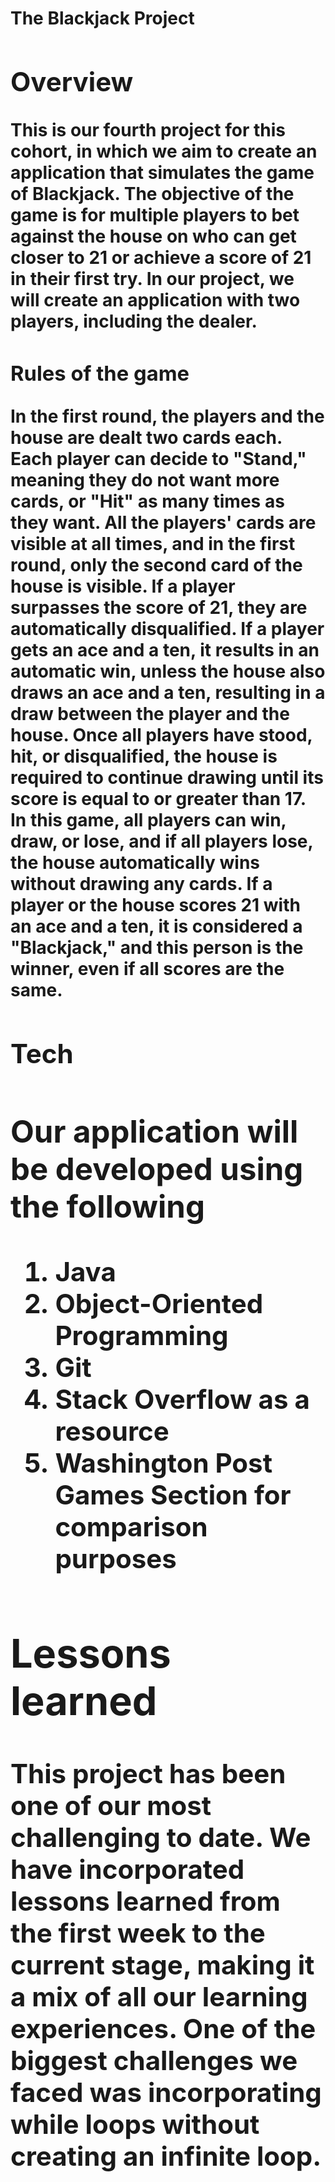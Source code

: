 <h1>The Blackjack Project<h/1>

<h2>Overview</h2>

<p>This is our fourth project for this cohort, in which we aim to create an application that simulates the game of Blackjack. The objective of the game is for multiple players to bet against the house on who can get closer to 21 or achieve a score of 21 in their first try. In our project, we will create an application with two players, including the dealer.</p>

<h3>Rules of the game</h3>

<p>In the first round, the players and the house are dealt two cards each. Each player can decide to "Stand," meaning they do not want more cards, or "Hit" as many times as they want. All the players' cards are visible at all times, and in the first round, only the second card of the house is visible. If a player surpasses the score of 21, they are automatically disqualified. If a player gets an ace and a ten, it results in an automatic win, unless the house also draws an ace and a ten, resulting in a draw between the player and the house. Once all players have stood, hit, or disqualified, the house is required to continue drawing until its score is equal to or greater than 17. In this game, all players can win, draw, or lose, and if all players lose, the house automatically wins without drawing any cards. If a player or the house scores 21 with an ace and a ten, it is considered a "Blackjack," and this person is the winner, even if all scores are the same.</p>

<h2>Tech<h/2>

<h3>Our application will be developed using the following</h3>

<ol>
<li>Java</li>
<li>Object-Oriented Programming</li>
<li>Git</li>
<li>Stack Overflow as a resource</li>
<li>Washington Post Games Section for comparison purposes</li>
</ol>

<h2>Lessons learned</h2>

<p>This project has been one of our most challenging to date. We have incorporated lessons learned from the first week to the current stage, making it a mix of all our learning experiences. One of the biggest challenges we faced was incorporating while loops without creating an infinite loop.</p>

